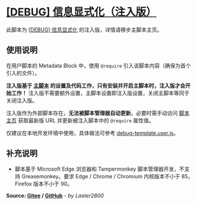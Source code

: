 # [[DEBUG] 信息显式化（注入版）](https://greasyfork.org/zh-CN/scripts/429525)

此脚本为 [[DEBUG] 信息显式化](https://greasyfork.org/zh-CN/scripts/429521) 的注入版，详情请移步主脚本主页。

## 使用说明

在用户脚本的 Metadata Block 中，使用 `@require` 引入该脚本内容（确保为首个引入的文件）。

**注入版基于 [主脚本](https://greasyfork.org/zh-CN/scripts/429521) 的设置及代码工作，只有安装并开启主脚本时，注入版才会开始工作！** 注入版不需要额外设置，主脚本设置即注入版设置，关闭主脚本等同于关闭注入版。

注入版作为外部脚本存在，**无法被脚本管理器自动更新**。必要时需手动访问 [脚本主页](https://greasyfork.org/zh-CN/scripts/429525) 获取最新版 URL 并更新被注入脚本中的 `@require` 属性值。

仅建议在本地开发环境中使用，具体做法可参考 [debug-template.user.js](https://gitee.com/liangjiancang/userscript/blob/master/doc/debug-template.user.js)。

## 补充说明

* 脚本基于 Microsoft Edge 浏览器和 Tampermonkey 脚本管理器开发，不支持 Greasemonkey。要求 Edge / Chrome / Chromium 内核版本不小于 85，Firefox 版本不小于 90。

**Source: [Gitee](https://gitee.com/liangjiancang/userscript/tree/master/script/ExplicitMessage) / [GitHub](https://github.com/liangjiancang/userscript/tree/master/script/ExplicitMessage)** - *by Laster2800*
